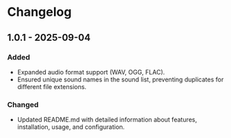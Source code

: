 # Changelog

## 1.0.1 - 2025-09-04

### Added
- Expanded audio format support (WAV, OGG, FLAC).
- Ensured unique sound names in the sound list, preventing duplicates for different file extensions.

### Changed
- Updated README.md with detailed information about features, installation, usage, and configuration.

